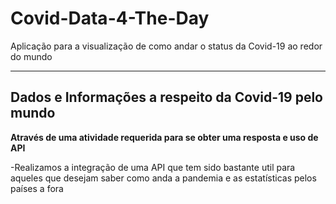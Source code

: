 # Covid-Data-4-The-Day
Aplicação para a visualização de como andar o status da Covid-19 ao redor do mundo

---------------------------------------------------------------------------------------------------------------------------------------------------------------------------------------------------------------------------------------
Dados e Informações a respeito da Covid-19 pelo mundo
---------------------------------------------------------------------------------------------------------------------------------------------------------------------------------------------------------------------------------------

**Através de uma atividade requerida para se obter uma resposta e uso de API**

-Realizamos a integração de uma API que tem sido bastante util para aqueles que desejam saber como anda a pandemia e as estatísticas pelos países a fora
